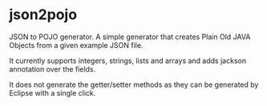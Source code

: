 json2pojo
=========

JSON to POJO generator. A simple generator that creates Plain Old JAVA Objects from a given example JSON file.

It currently supports integers, strings, lists and arrays and adds jackson annotation over the fields.

It does not generate the getter/setter methods as they can be generated by Eclipse with a single click.
